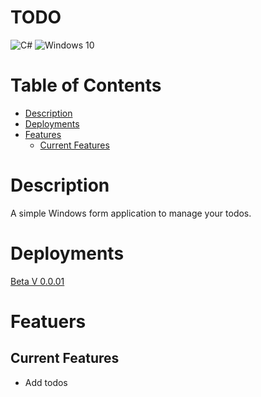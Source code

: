 # TODO
<img alt="C#" src="https://ziadoua.github.io/m3-Markdown-Badges/badges/CSharp/csharp1.svg"/> <img alt="Windows 10" src="https://ziadoua.github.io/m3-Markdown-Badges/badges/Windows/windows1.svg" /> <br/>

# Table of Contents
- [Description](#Description)
- [Deployments](#Deployments)
- [Features](#Features)
  - [Current Features](#Current-Features)

 # Description
A simple Windows form application to manage your todos.

# Deployments 

[Beta V 0.0.01](https://github.com/Pmacdon15/Todo_Windows_Forms/releases)

# Featuers
## Current Features
- Add todos

